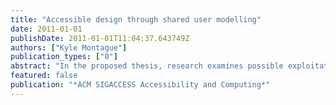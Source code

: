 ```yaml
---
title: "Accessible design through shared user modelling"
date: 2011-01-01
publishDate: 2011-01-01T11:04:37.643749Z
authors: ["Kyle Montague"]
publication_types: ["0"]
abstract: "In the proposed thesis, research examines possible exploitations of shared user modelling in order to improve the accuracy and scope of models used for personalisation within touch screen mobile devices to improve the accessibility and usability of software applications. Previous work in adaptive user interfaces has relied on local and domain specific user models, which lack in scope and detail. Shared user models can increase the accuracy and depth of data used to adapt the interfaces and user interactions."
featured: false
publication: "*ACM SIGACCESS Accessibility and Computing*"
---
```


